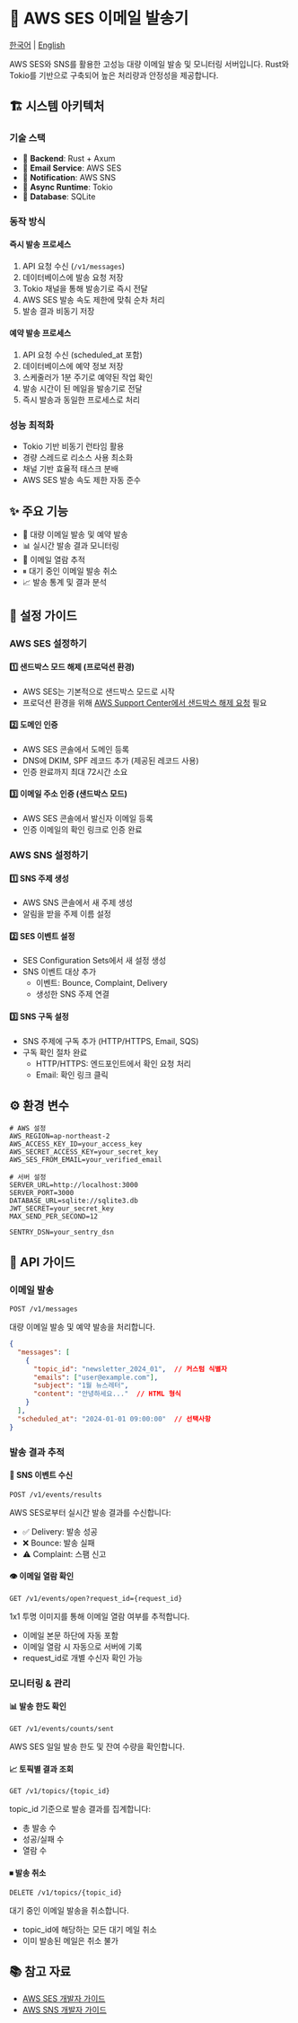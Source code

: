 # 📧 AWS SES 이메일 발송기

[한국어](README.ko.md) | [English](README.md)

AWS SES와 SNS를 활용한 고성능 대량 이메일 발송 및 모니터링 서버입니다.
Rust와 Tokio를 기반으로 구축되어 높은 처리량과 안정성을 제공합니다.

## 🏗 시스템 아키텍처

### 기술 스택
- 🦀 **Backend**: Rust + Axum
- 📨 **Email Service**: AWS SES
- 🔔 **Notification**: AWS SNS
- 🔄 **Async Runtime**: Tokio
- 💾 **Database**: SQLite

### 동작 방식

#### 즉시 발송 프로세스
1. API 요청 수신 (`/v1/messages`)
2. 데이터베이스에 발송 요청 저장
3. Tokio 채널을 통해 발송기로 즉시 전달
4. AWS SES 발송 속도 제한에 맞춰 순차 처리
5. 발송 결과 비동기 저장

#### 예약 발송 프로세스
1. API 요청 수신 (scheduled_at 포함)
2. 데이터베이스에 예약 정보 저장
3. 스케줄러가 1분 주기로 예약된 작업 확인
4. 발송 시간이 된 메일을 발송기로 전달
5. 즉시 발송과 동일한 프로세스로 처리

### 성능 최적화
- Tokio 기반 비동기 런타임 활용
- 경량 스레드로 리소스 사용 최소화
- 채널 기반 효율적 태스크 분배
- AWS SES 발송 속도 제한 자동 준수

## ✨ 주요 기능

- 🚀 대량 이메일 발송 및 예약 발송
- 📊 실시간 발송 결과 모니터링
- 👀 이메일 열람 추적
- ⏸ 대기 중인 이메일 발송 취소
- 📈 발송 통계 및 결과 분석

## 🔧 설정 가이드

### AWS SES 설정하기

#### 1️⃣ 샌드박스 모드 해제 (프로덕션 환경)
- AWS SES는 기본적으로 샌드박스 모드로 시작
- 프로덕션 환경을 위해 [AWS Support Center에서 샌드박스 해제 요청](https://docs.aws.amazon.com/ses/latest/dg/request-production-access.html) 필요

#### 2️⃣ 도메인 인증
- AWS SES 콘솔에서 도메인 등록
- DNS에 DKIM, SPF 레코드 추가 (제공된 레코드 사용)
- 인증 완료까지 최대 72시간 소요

#### 3️⃣ 이메일 주소 인증 (샌드박스 모드)
- AWS SES 콘솔에서 발신자 이메일 등록
- 인증 이메일의 확인 링크로 인증 완료

### AWS SNS 설정하기

#### 1️⃣ SNS 주제 생성
- AWS SNS 콘솔에서 새 주제 생성
- 알림을 받을 주제 이름 설정

#### 2️⃣ SES 이벤트 설정
- SES Configuration Sets에서 새 설정 생성
- SNS 이벤트 대상 추가
    - 이벤트: Bounce, Complaint, Delivery
    - 생성한 SNS 주제 연결

#### 3️⃣ SNS 구독 설정
- SNS 주제에 구독 추가 (HTTP/HTTPS, Email, SQS)
- 구독 확인 절차 완료
    - HTTP/HTTPS: 엔드포인트에서 확인 요청 처리
    - Email: 확인 링크 클릭

## ⚙️ 환경 변수

```env
# AWS 설정
AWS_REGION=ap-northeast-2
AWS_ACCESS_KEY_ID=your_access_key
AWS_SECRET_ACCESS_KEY=your_secret_key
AWS_SES_FROM_EMAIL=your_verified_email

# 서버 설정
SERVER_URL=http://localhost:3000
SERVER_PORT=3000
DATABASE_URL=sqlite://sqlite3.db
JWT_SECRET=your_secret_key
MAX_SEND_PER_SECOND=12

SENTRY_DSN=your_sentry_dsn
```

## 📡 API 가이드

### 이메일 발송

```http
POST /v1/messages
```

대량 이메일 발송 및 예약 발송을 처리합니다.

```json
{
  "messages": [
    {
      "topic_id": "newsletter_2024_01",  // 커스텀 식별자
      "emails": ["user@example.com"],
      "subject": "1월 뉴스레터",
      "content": "안녕하세요..."  // HTML 형식
    }
  ],
  "scheduled_at": "2024-01-01 09:00:00"  // 선택사항
}
```

### 발송 결과 추적

#### 📨 SNS 이벤트 수신
```http
POST /v1/events/results
```
AWS SES로부터 실시간 발송 결과를 수신합니다:
- ✅ Delivery: 발송 성공
- ❌ Bounce: 발송 실패
- ⚠️ Complaint: 스팸 신고

#### 👁 이메일 열람 확인
```http
GET /v1/events/open?request_id={request_id}
```
1x1 투명 이미지를 통해 이메일 열람 여부를 추적합니다.
- 이메일 본문 하단에 자동 포함
- 이메일 열람 시 자동으로 서버에 기록
- request_id로 개별 수신자 확인 가능

### 모니터링 & 관리

#### 📊 발송 한도 확인
```http
GET /v1/events/counts/sent
```
AWS SES 일일 발송 한도 및 잔여 수량을 확인합니다.

#### 📈 토픽별 결과 조회
```http
GET /v1/topics/{topic_id}
```
topic_id 기준으로 발송 결과를 집계합니다:
- 총 발송 수
- 성공/실패 수
- 열람 수

#### ⏹ 발송 취소
```http
DELETE /v1/topics/{topic_id}
```
대기 중인 이메일 발송을 취소합니다.
- topic_id에 해당하는 모든 대기 메일 취소
- 이미 발송된 메일은 취소 불가

## 📚 참고 자료

- [AWS SES 개발자 가이드](https://docs.aws.amazon.com/ses/latest/dg/Welcome.html)
- [AWS SNS 개발자 가이드](https://docs.aws.amazon.com/sns/latest/dg/welcome.html)